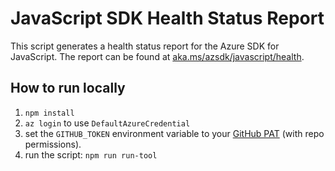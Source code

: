 # JavaScript SDK Health Status Report

This script generates a health status report for the Azure SDK for JavaScript. The report can be found at [aka.ms/azsdk/javascript/health](https://aka.ms/azsdk/javascript/health).

## How to run locally

1. `npm install`
2. `az login` to use `DefaultAzureCredential`
3. set the `GITHUB_TOKEN` environment variable to your [GitHub PAT](https://github.com/settings/tokens) (with repo permissions).
4. run the script: `npm run run-tool`
